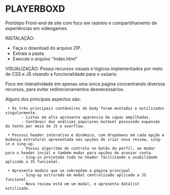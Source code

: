# PLAYERBOXD

Protótipo Front-end de site com foco em rastreio e compartilhamento de experiências em videogames.

INSTALAÇÃO:
  - Faça o download do arquivo ZIP.
  - Extraia a pasta.
  - Execute o arquivo "Index.html"

VISUALIZAÇÃO: 
  Possui recursos visuais e lógicos implementados por meio de CSS e JS visando a funcionalidade para o usúario.
  
  Foco em interatividade em apenas uma única pagina concentrando diversos recursos, para evitar redirecionamentos desnecessários. 

  Alguns dos principais aspectos são:

     • Os três principais contâneires do body foram montados e estilizados singularmente.
           - Listas em alta apresenta aparencia de capas empilhadas.
           - Contâneir das análises populares mutável possuindo expansão do texto por meio de JS e overflow.

     • Posssui header interativo e dinâmico, com dropdowns em cada opção e mudança estrutural apresentada nas opções de criar nova review, sing-in e sing-up.
           - Possui algoritmo de controle no botão do perfil, ao mudar para o header incial e também mudar para opções de acessar conta. 
           - Sing-in projetado todo no header facilitando a usabilidade aplicado a JS funcional.

     • Apresenta modais que se sobrepõem a página principal
           - Sing-up estrurado em modal centralizado aplicado a JS funcional.
           - Nova review está em um modal, e apresenta datalist estilizado.
